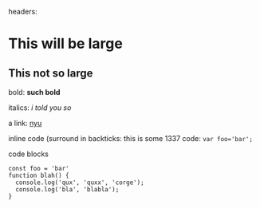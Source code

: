 headers:
# This will be large
## This not so large

bold:
__such bold__

italics:
_i told you so_

a link:
[nyu](http://www.nyu.edu)

inline code (surround in backticks:
this is some 1337 code: `var foo='bar';`

code blocks
```
const foo = 'bar'
function blah() {
  console.log('qux', 'quxx', 'corge');
  console.log('bla', 'blabla');
}
```
